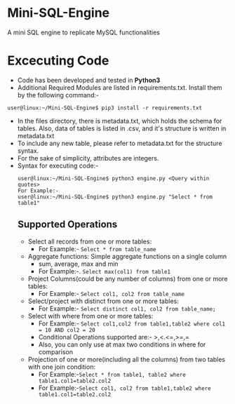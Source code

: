 # Mini-SQL-Engine
A mini SQL engine to replicate MySQL functionalities

# Excecuting Code
- Code has been developed and tested in **Python3**
- Additional Required Modules are listed in requirements.txt. Install them by the following command:-
```console
user@linux:~/Mini-SQL-Engine$ pip3 install -r requirements.txt
```
- In the files directory, there is metadata.txt, which holds the schema for tables. Also, data of tables is listed in <Table Name>.csv, and it's structure is written in metadata.txt
- To include any new table, please refer to metadata.txt for the structure syntax.
- For the sake of simplicity, attributes are integers.
- Syntax for executing code:-
```console
user@linux:~/Mini-SQL-Engine$ python3 engine.py <Query within quotes>
For Example:-
user@linux:~/Mini-SQL-Engine$ python3 engine.py "Select * from table1"
```

## Supported Operations
- Select all records from one or more tables:
	- For Example:- `Select * from table_name`
- Aggregate functions: Simple aggregate functions on a single column
	- sum, average, max and min
	- For Example:-. `Select max(col1) from table1`
- Project Columns(could be any number of columns) from one or more tables:
	- For Example:- `Select col1, col2 from table_name`
- Select/project with distinct from one or more tables:
	- For Example:- `Select distinct col1, col2 from table_name;`
- Select with where from one or more tables:
	- For Example:- `Select col1,col2 from table1,table2 where col1 = 10 AND col2 = 20`
	- Conditional Operations supported are:- >,<.<=,>=,=
	- Also, you can only use at max two conditions in where for comparison
- Projection of one or more(including all the columns) from two tables with one join condition:
	- For Example:-`Select * from table1, table2 where table1.col1=table2.col2`
	- For Example:-`Select col1, col2 from table1,table2 where table1.col1=table2.col2`
